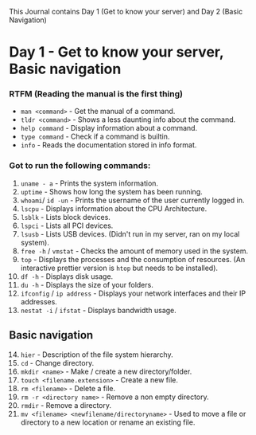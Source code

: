 This Journal contains Day 1 (Get to know your server) and Day 2 (Basic Navigation)

# Day 1 - Get to know your server, Basic navigation

### RTFM (Reading the manual is the first thing)
- `man <command>` - Get the manual of a command.
- `tldr <command>` - Shows a less daunting info about the command.
- `help command` - Display information about a command.
- `type command` - Check if a command is builtin.
- `info` - Reads the documentation stored in info format.

### Got to run the following commands:
1. `uname - a` - Prints the system information.
2. `uptime` - Shows how long the system has been running.
3. `whoami`/ `id -un` - Prints the username of the user currently logged in.
4. `lscpu` - Displays information about the CPU Architecture.
5. `lsblk` - Lists block devices.
6. `lspci` - Lists all PCI devices.
7. `lsusb` - Lists USB devices. (Didn't run in my server, ran on my local system).
8. `free -h` / `vmstat` - Checks the amount of memory used in the system.
9. `top` - Displays the processes and the consumption of resources. (An interactive prettier version is `htop` but needs to be installed).
10. `df -h` - Displays disk usage.
11. `du -h` - Displays the size of your folders.
12. `ifconfig` / `ip address` - Displays your network interfaces and their IP addresses.
13. `nestat -i` / `ifstat` - Displays bandwidth usage.

## Basic navigation
14. `hier` - Description of the file system hierarchy.
15. `cd` - Change directory.
16. `mkdir <name>` - Make / create a new directory/folder.
17. `touch <filename.extension>` - Create a new file.
18. `rm <filename>` - Delete a file.
19. `rm -r <directory name>` - Remove a non empty directory.
18. `rmdir` - Remove a directory.
19. `mv <filename> <newfilename/directoryname>` - Used to move a file or directory to a new location or rename an existing file.
